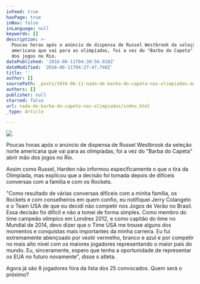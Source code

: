 ```yaml
---
inFeed: true
hasPage: true
inNav: false
inLanguage: null
keywords: []
description: >-
  Poucas horas após o anúncio de dispensa de Russel Westbrook da seleção norte
  americana que vai para as olimpíadas, foi a vez do "Barba do Capeta" abrir mão
  dos jogos no Rio.
datePublished: '2016-06-11T04:30:56.018Z'
dateModified: '2016-06-11T04:27:47.740Z'
title: ''
author: []
sourcePath: _posts/2016-06-11-nada-de-barba-do-capeta-nas-olimpiadas.md
authors: []
publisher: null
starred: false
url: nada-de-barba-do-capeta-nas-olimpiadas/index.html
_type: Article

---
```

![](https://the-grid-user-content.s3-us-west-2.amazonaws.com/62aefcbc-e879-4618-a194-d60558c6f91e.jpg)

Poucas horas após o anúncio de dispensa de Russel Westbrook da seleção norte americana que vai para as olimpíadas, foi a vez do "Barba do Capeta" abrir mão dos jogos no Rio.

Assim como Russel, Harden não informou especificamente o que o tira da Olimpíada, mas explicou que a decisão foi tomada depois de difíceis conversas com a família e com os Rockets.

"Como resultado de várias conversas difíceis com a minha família, os Rockets e com conselheiros em quem confio, eu notifiquei Jerry Colangelo e o Team USA de que eu decidi não competir nos Jogos de Verão no Brasil. Essa decisão foi difícil e não a tomei de forma simples. Como membro do time campeão olímpico em Londres 2012, e como capitão do time no Mundial de 2014, devo dizer que o Time USA me trouxe alguns dos momentos e conquistas mais importantes da minha carreira. Eu fui extremamente abençoado por vestir vermelho, branco e azul e por competir no mais alto nível com os maiores jogadores representando o maior país do mundo. Eu, sinceramente, espero que tenha a oportunidade de representar os EUA no futuro novamente", disse o atleta.

Agora já são 8 jogadores fora da lista dos 25 convocados. Quem será o próximo?